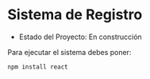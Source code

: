 <h1> Sistema de Registro </h1>

- Estado del Proyecto: En construcción

Para ejecutar el sistema debes poner:

 ```npm install react```
